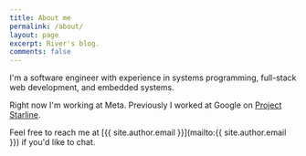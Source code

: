 ```yaml
---
title: About me
permalink: /about/
layout: page
excerpt: River's blog.
comments: false
---
```


I'm a software engineer with experience in systems programming, full-stack web development, and embedded systems.

Right now I'm working at Meta. Previously I worked at Google on [Project Starline](https://blog.google/technology/research/project-starline).

Feel free to reach me at [{{ site.author.email }}](mailto:{{ site.author.email }}) if you'd like to chat.
